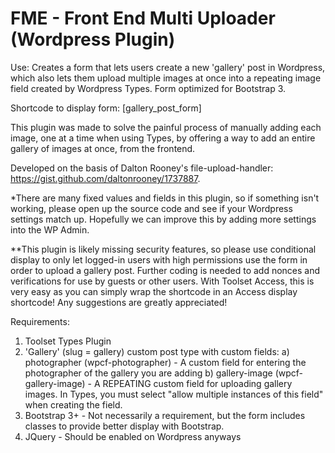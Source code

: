 # FME - Front End Multi Uploader (Wordpress Plugin)
Use: Creates a form that lets users create a new 'gallery' post in Wordpress, which also lets them upload multiple images at once into a repeating image field created by Wordpress Types. Form optimized for Bootstrap 3. 

Shortcode to display form: [gallery_post_form]

This plugin was made to solve the painful process of manually adding each image, one at a time when using Types, by offering a way to add an entire gallery of images at once, from the frontend. 

Developed on the basis of Dalton Rooney's file-upload-handler: https://gist.github.com/daltonrooney/1737887. 

*There are many fixed values and fields in this plugin, so if something isn't working, please open up the source code and see if your Wordpress settings match up. Hopefully we can improve this by adding more settings into the WP Admin.

**This plugin is likely missing security features, so please use conditional display to only let logged-in users with high permissions use the form in order to upload a gallery post. Further coding is needed to add nonces and verifications for use by guests or other users. With Toolset Access, this is very easy as you can simply wrap the shortcode in an Access display shortcode! Any suggestions are greatly appreciated!

Requirements:
1. Toolset Types Plugin
2. 'Gallery' (slug = gallery) custom post type with custom fields:
      a) photographer (wpcf-photographer) - A custom field for entering the photographer of the gallery you are adding
      b) gallery-image (wpcf-gallery-image) - A REPEATING custom field for uploading gallery images. In Types, you must select "allow multiple instances of this field" when creating the field.
3. Bootstrap 3+ - Not necessarily a requirement, but the form includes classes to provide better display with Bootstrap.
4. JQuery - Should be enabled on Wordpress anyways
